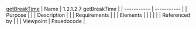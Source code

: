 [getBreakTime](TeamTwoFiles/getBreakTime.txt)
| Name | 1.2.1.2.7 getBreakTime |
| ----------- | ----------- |
| Purpose |  |
| Description |  |
| Requirements |  |
| Elements |  |
|  |  |
| Referenced by |  |
| Viewpoint | Psuedocode |
